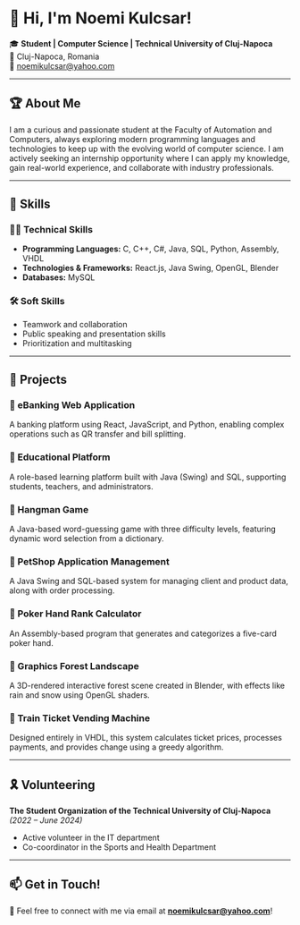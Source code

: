# 👋 Hi, I'm Noemi Kulcsar!  

🎓 **Student | Computer Science | Technical University of Cluj-Napoca**  
📍 Cluj-Napoca, Romania  
📧 noemikulcsar@yahoo.com  

---

## 🏆 About Me  
I am a curious and passionate student at the Faculty of Automation and Computers, always exploring modern programming languages and technologies to keep up with the evolving world of computer science. I am actively seeking an internship opportunity where I can apply my knowledge, gain real-world experience, and collaborate with industry professionals.  

---

## 🎯 Skills  

### **👨‍💻 Technical Skills**  
- **Programming Languages:** C, C++, C#, Java, SQL, Python, Assembly, VHDL  
- **Technologies & Frameworks:** React.js, Java Swing, OpenGL, Blender  
- **Databases:** MySQL

### **🛠 Soft Skills**  
- Teamwork and collaboration  
- Public speaking and presentation skills  
- Prioritization and multitasking  

---

## 🚀 Projects  

### **🔹 eBanking Web Application**  
A banking platform using React, JavaScript, and Python, enabling complex operations such as QR transfer and bill splitting.  

### **🔹 Educational Platform**  
A role-based learning platform built with Java (Swing) and SQL, supporting students, teachers, and administrators.  

### **🔹 Hangman Game**  
A Java-based word-guessing game with three difficulty levels, featuring dynamic word selection from a dictionary.  

### **🔹 PetShop Application Management**  
A Java Swing and SQL-based system for managing client and product data, along with order processing.  

### **🔹 Poker Hand Rank Calculator**  
An Assembly-based program that generates and categorizes a five-card poker hand.  

### **🔹 Graphics Forest Landscape**  
A 3D-rendered interactive forest scene created in Blender, with effects like rain and snow using OpenGL shaders.  

### **🔹 Train Ticket Vending Machine**  
Designed entirely in VHDL, this system calculates ticket prices, processes payments, and provides change using a greedy algorithm.  

---

## 🎗️ Volunteering  
**The Student Organization of the Technical University of Cluj-Napoca** *(2022 – June 2024)*  
- Active volunteer in the IT department  
- Co-coordinator in the Sports and Health Department  

---

## 📫 Get in Touch!  
💌 Feel free to connect with me via email at **noemikulcsar@yahoo.com**!  
